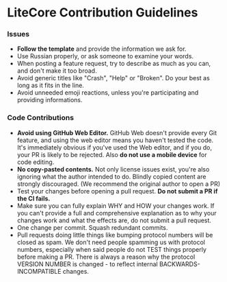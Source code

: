# LiteCore Contribution Guidelines

### Issues

- **Follow the template** and provide the information we ask for.
- Use Russian properly, or ask someone to examine your words.
- When posting a feature request, try to describe as much as you can, and don't make it too broad.
- Avoid generic titles like "Crash", "Help" or "Broken". Do your best as long as it fits in the line.
- Avoid unneeded emoji reactions, unless you're participating and providing informations.

### Code Contributions

- **Avoid using GitHub Web Editor.** GitHub Web doesn't provide every Git feature, and using the web editor means you haven't tested the code. It's immediately obvious if you've used the Web editor, and if you do, your PR is likely to be rejected. Also **do not use a mobile device** for code editing.
- **No copy-pasted contents.** Not only license issues exist, you're also ignoring what the author intended to do. Blindly copied content are strongly discouraged. (We recommend the original author to open a PR)
- Test your changes before opening a pull request. **Do not submit a PR if the CI fails.**
- Make sure you can fully explain WHY and HOW your changes work. If you can't provide a full and comprehensive explanation as to why your changes work and what the effects are, do not submit a pull request.
- One change per commit. Squash redundant commits.
- Pull requests doing little things like bumping protocol numbers will be closed as spam. We don't need people spamming us with protocol numbers, especially when said people do not TEST things properly before making a PR. There is always a reason why the protocol VERSION NUMBER is changed - to reflect internal BACKWARDS-INCOMPATIBLE changes.
